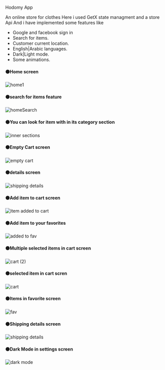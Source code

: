 Hodomy App

An online store for clothes 
Here i used GetX state managment and a store Api
And i have implemented some features like
- Google and facebook sign in
- Search for items.
- Customer current location.
- English|Arabic languages.
- Dark|Light mode.
- Some animations.


#### ⚫Home screen
![home1](https://user-images.githubusercontent.com/57300921/217357962-25b6b5dc-1fac-4341-8d00-7bc94eee6319.png)

#### ⚫search for items feature
![homeSearch](https://user-images.githubusercontent.com/57300921/217357987-07e6e081-06f0-404d-a127-ddc49e897394.png)

#### ⚫You can look for item with in its category section
![inner sections](https://user-images.githubusercontent.com/57300921/217358009-7489ac0c-fbef-4cab-b1cc-feb87f586a35.png) 

#### ⚫Empty Cart screen
![empty cart](https://user-images.githubusercontent.com/57300921/217358190-f9b8fda1-948e-4800-92ae-b1e2d7a170c8.png)

#### ⚫details screen
![shipping details](https://user-images.githubusercontent.com/57300921/217358048-f408c398-8c9a-4fde-8cf0-07f3c8b820b6.png)
 
#### ⚫Add item to cart screen
![item added to cart](https://user-images.githubusercontent.com/57300921/217358030-bbd67deb-dc87-44f5-899a-b65b03eeb7d5.png)

#### ⚫Add item to your favorites
![added to fav](https://user-images.githubusercontent.com/57300921/217358071-3e5de2bf-9ef9-4f06-a648-b84dafad03e2.png)

#### ⚫Multiple selected items in cart screen
![cart (2)](https://user-images.githubusercontent.com/57300921/217358095-007900c0-5971-4811-97c4-f7fa6c8ba20c.png)

#### ⚫selected item in cart scren
![cart](https://user-images.githubusercontent.com/57300921/217358115-9455b4e1-c60b-4082-8f8f-d4762f7fc4dc.png)

#### ⚫Items in favorite screen
![fav](https://user-images.githubusercontent.com/57300921/217358208-54543eb0-9a86-4a7f-82f9-8d1f5079922c.png)

#### ⚫Shipping details screen
![shipping details](https://user-images.githubusercontent.com/57300921/217358048-f408c398-8c9a-4fde-8cf0-07f3c8b820b6.png)

#### ⚫Dark Mode in settings screen
![dark mode](https://user-images.githubusercontent.com/57300921/217358144-89f78cb5-6901-4d7b-89fd-758a693e195c.png)











